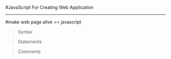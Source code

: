 #JavaScript For Creating Web Application

<hr>

#make web page alive == javascript

> Syntax

> Statements

> Comments
